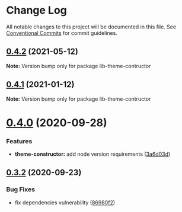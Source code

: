 # Change Log

All notable changes to this project will be documented in this file.
See [Conventional Commits](https://conventionalcommits.org) for commit guidelines.

## [0.4.2](https://github.com/PeculiarVentures/peculiar-react-components/compare/lib-theme-contructor@0.4.1...lib-theme-contructor@0.4.2) (2021-05-12)

**Note:** Version bump only for package lib-theme-contructor





## [0.4.1](https://github.com/PeculiarVentures/peculiar-react-components/compare/lib-theme-contructor@0.4.0...lib-theme-contructor@0.4.1) (2021-01-12)

**Note:** Version bump only for package lib-theme-contructor





# [0.4.0](https://github.com/PeculiarVentures/peculiar-react-components/compare/lib-theme-contructor@0.3.2...lib-theme-contructor@0.4.0) (2020-09-28)


### Features

* **theme-constructor:** add node version requirements ([3a6d03d](https://github.com/PeculiarVentures/peculiar-react-components/commit/3a6d03d97b69555c10498ba0c333e327b0e01fd3))





## [0.3.2](https://github.com/PeculiarVentures/peculiar-react-components/compare/lib-theme-contructor@0.3.1...lib-theme-contructor@0.3.2) (2020-09-23)


### Bug Fixes

* fix dependencies vulnerability ([86980f2](https://github.com/PeculiarVentures/peculiar-react-components/commit/86980f21278c21bfd4352c7add9a0774c7c7ca9e))

